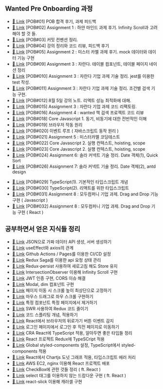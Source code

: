 ## Wanted Pre Onboarding 과정

- [🔗 Link](https://github.com/dongwonnn/TIL/blob/main/21.07/07.26.md) [POB#01] POB 합격 후기, 과제 피드백
- [🔗 Link](https://github.com/dongwonnn/TIL/blob/main/21.07/07.27.md) [POB#02] Assignment 1 : 하얀 마인드 과제 후기. Infinity Scroll과 고려해야 할 것 들.
- [🔗 Link](https://github.com/dongwonnn/TIL/blob/main/21.07/07.28.md) [POB#03] 커밋 컨벤션 정리.
- [🔗 Link](https://github.com/dongwonnn/TIL/blob/main/21.07/07.29.md) [POB#04] 강의 정리와 코드 리뷰, 피드백 후기
- [🔗 Link](https://github.com/dongwonnn/TIL/blob/main/21.07/07.30.md) [POB#05] Assignment 2 : 미스터 카멜 과제 후기. mock 데이터와 데이터 기능 구현
- [🔗 Link](https://github.com/dongwonnn/TIL/blob/main/21.08/08.03.md) [POB#09] Assignment 3 : 자란다. 테이블 컴포넌트, 테이블 페이지 네이션 정리
- [🔗 Link](https://github.com/dongwonnn/TIL/blob/main/21.08/08.04.md) [POB#010] Assignment 3 : 자란다 기업 과제 기술 정리. jest를 이용한 test 작성.
- [🔗 Link](https://github.com/dongwonnn/TIL/blob/main/21.08/08.05.md) [POB#011] Assignment 3 : 자란다 기업 과제 기술 정리. 조건별 검색 기능 구현.
- [🔗 Link](https://github.com/dongwonnn/TIL/blob/main/21.08/08.06.md) [POB#012] 8월 5일 강의 노트. 리액트 성능 최적화에 대해.
- [🔗 Link](https://github.com/dongwonnn/TIL/blob/main/21.08/08.09.md) [POB#015] Assignment 3 : 자란다 기업 과제 코드 리팩토링.
- [🔗 Link](https://github.com/dongwonnn/TIL/blob/main/21.08/08.10.md) [POB#016] Assignment 4 : wanted 책 검색 프로젝트 코드 리뷰
- [🔗 Link](https://github.com/dongwonnn/TIL/blob/main/21.08/08.12.md) [POB#018] Core Javascript 1. 동기, 비동기에 대한 전반적인 이해
- [🔗 Link](https://github.com/dongwonnn/TIL/blob/main/21.08/08.13.md) [POB#019] 브라우저 작동 원리
- [🔗 Link](https://github.com/dongwonnn/TIL/blob/main/21.08/08.14.md) [POB#020] 이벤트 루프 ( 자바스크립트 동작 원리 )
- [🔗 Link](https://github.com/dongwonnn/TIL/blob/main/21.08/08.15.md) [POB#021] Assignment 5 : 미스터카멜 코딩테스트
- [🔗 Link](https://github.com/dongwonnn/TIL/blob/main/21.08/08.16.md) [POB#022] Core Javascript 2. 실행 컨텍스트, hoisting, scope
- [🔗 Link](https://github.com/dongwonnn/TIL/blob/main/21.08/08.17.md) [POB#023] Core Javascript 2. 실행 컨텍스트, hoisting, scope
- [🔗 Link](https://github.com/dongwonnn/TIL/blob/main/21.08/08.18.md) [POB#024] Assignment 6: 솔라 커넥트 기술 정리. Date 객체(1), Quick Sort
- [🔗 Link](https://github.com/dongwonnn/TIL/blob/main/21.08/08.20.md) [POB#026] Assignment 7: 솔라 커넥트 기술 정리. Date 객체(2), antd design
<!-- - [🔗 Link](https://github.com/dongwonnn/TIL/blob/main/21.08/08.21.md) [POB#027] 강의 노트 -->
<!-- - [🔗 Link](https://github.com/dongwonnn/TIL/blob/main/21.08/08.22.md) [POB#028] 1달간 회고록 -->
- [🔗 Link](https://github.com/dongwonnn/TIL/blob/main/21.08/08.23.md) [POB#029] TypeScript(1). 기본적인 타입스크립트 개념
- [🔗 Link](https://github.com/dongwonnn/TIL/blob/main/21.08/08.24.md) [POB#030] TypeScript(2). 리액트를 위한 타입스크립트
- [🔗 Link](https://github.com/dongwonnn/TIL/blob/main/21.08/08.25.md) [POB#031] Assignment 8 : 모두컴퍼니 기업 과제. Drag and Drop 기능 구현 ( Javascript )
- [🔗 Link](https://github.com/dongwonnn/TIL/blob/main/21.08/08.26.md) [POB#032] Assignment 8 : 모두컴퍼니 기업 과제. Drag and Drop 기능 구현 ( React )

## 공부하면서 얻은 지식들 정리

- [🔗 Link](https://github.com/dongwonnn/TIL/blob/main/21.01/01.27.md) JSON으로 가짜 데이터 API 생성, 서버 생성하기
- [🔗 Link](https://github.com/dongwonnn/TIL/blob/main/21.01/01.28.md) useEffect와 axios의 관계
- [🔗 Link](https://github.com/dongwonnn/TIL/blob/main/21.03/03.05.md) Github Actions / Pages를 이용한 CI/CD 설정
- [🔗 Link](https://github.com/dongwonnn/TIL/blob/main/21.03/03.17.md) Redux Saga를 이용한 api 요청 상태 관리
- [🔗 Link](https://github.com/dongwonnn/TIL/blob/main/21.03/03.25.md) Redux-persist 사용하여 새로고침 해도 Store 유지
- [🔗 Link](https://github.com/dongwonnn/TIL/blob/main/21.03/03.30.md) IntersectionObserver 이용해 Infinity Scroll 구현
- [🔗 Link](https://github.com/dongwonnn/TIL/blob/main/21.04/04.02.md) JWT 인증 구현, CORS 이슈 해결
- [🔗 Link](https://github.com/dongwonnn/TIL/blob/main/21.04/04.10.md) Modal, dim 컴포넌트 구현
- [🔗 Link](https://github.com/dongwonnn/TIL/blob/main/21.04/04.15.md) 페이지 이동 시 스크롤 높이 최상단으로 고정하기
- [🔗 Link](https://github.com/dongwonnn/TIL/blob/main/21.04/04.21.md) 마우스 드래그로 좌우 스크롤 구현하기
- [🔗 Link](https://github.com/dongwonnn/TIL/blob/main/21.05/05.09.md) 특정 컴포넌트 특정 페이지에서 제거하기
- [🔗 Link](https://github.com/dongwonnn/TIL/blob/main/21.05/05.13.md) SWR 사용하여 Redux 코드 줄이기
- [🔗 Link](https://github.com/dongwonnn/TIL/blob/main/21.05/05.16.md) 코드 스플리팅 개념, 적용하기
- [🔗 Link](https://github.com/dongwonnn/TIL/blob/main/21.05/05.31.md) React에서 브라우저의 뒤로가기 버튼 이벤트 감지
- [🔗 Link](https://github.com/dongwonnn/TIL/blob/main/21.06/06.01.md) 로그인 페이지에서 로그인 후 직전 페이지로 이동하기
- [🔗 Link](https://github.com/dongwonnn/TIL/blob/main/21.06/06.02.md) CRA React에 TypeScript 적용, 알아두면 좋은 타입들 정리
- [🔗 Link](https://github.com/dongwonnn/TIL/blob/main/21.06/06.04.md) React 프로젝트 Redux에 TypeSCript 적용
- [🔗 Link](https://github.com/dongwonnn/TIL/blob/main/21.06/06.07.md) Global styled-components 설정, TypeScript에서 styled-components 적용
- [🔗 Link](https://github.com/dongwonnn/TIL/blob/main/21.06/06.08.md) React에서 Chartjs 도넛 그래프 적용, 타입스크립트 에러 처리
- [🔗 Link](https://github.com/dongwonnn/TIL/blob/main/21.06/06.10.md) AWS EC2, nginx 이용해 React 프로젝트 배포
- [🔗 Link](https://github.com/dongwonnn/TIL/blob/main/21.07/07.02.md) CheckBox에 관한 것들 정리 ( ft. React )
- [🔗 Link](https://github.com/dongwonnn/TIL/blob/main/21.07/07.03.md) select 태그를 이용하지 않는 드랍다운 구현 ( ft. React )
- [🔗 Link](https://github.com/dongwonnn/TIL/blob/main/21.07/07.08.md) react-slick 이용해 캐러셀 구현

<!-- ### 정리해야 할 것들

- redux toolkit 사용
- connect에서 useSelector, uesDispatch Hooks 교체
- useRef, forwardRef 사용
- formData 사용, 데이터 검증
- scoll spy
- light house 이용한 최적화
- useCallback 사용하여 함수 재사용
- useState 동작 순서, 순수 함수 사용 여부에 따른 동작 원리
- 다음 주소 api 관련 오류
- 비동기 통신 시 남아있는 데이터 처리
- eslint, prettier 설정 : https://velog.io/@super_iaan/CRA-react-typescript-ESlint-Prettier-%EC%84%A4%EC%A0%95
-->
